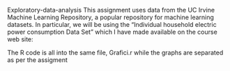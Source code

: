 Exploratory-data-analysis
This assignment uses data from the UC Irvine Machine Learning Repository, a popular repository for machine learning datasets. In particular, we will be using the “Individual household electric power consumption Data Set” which I have made available on the course web site:

The R code is all into the same file, Grafici.r while the graphs are separated as per the assigment
